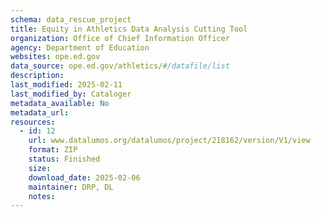 ```yaml
---
schema: data_rescue_project 
title: Equity in Athletics Data Analysis Cutting Tool
organization: Office of Chief Information Officer
agency: Department of Education
websites: ope.ed.gov
data_source: ope.ed.gov/athletics/#/datafile/list
description: 
last_modified: 2025-02-11
last_modified_by: Cataloger
metadata_available: No
metadata_url: 
resources:
  - id: 12
    url: www.datalumos.org/datalumos/project/218162/version/V1/view
    format: ZIP
    status: Finished
    size: 
    download_date: 2025-02-06
    maintainer: DRP, DL
    notes: 
---
```

